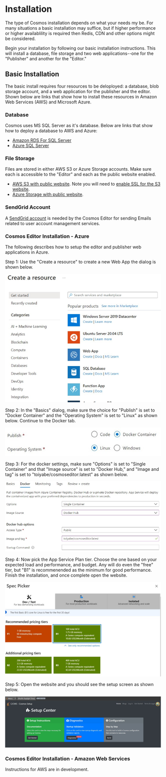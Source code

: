 # Installation

The type of Cosmos installation depends on what your needs my be. For many situations a basic installation may suffice,
but if higher performance or higher availablility is required then Redis, CDN and other options might be considered.

Begin your installation by following our basic installation instructions. This will install a database, file storage and
two web applications--one for the "Publisher" and another for the "Editor."

## Basic Installation

The basic install requires four resources to be deloployed: a database, blob storage account, and a web application for the publisher and the editor.  Shown below are links
that show how to install these resources in Amazon Web Services (AWS) and Microsoft Azure.

### Database

Cosmos uses MS SQL Server as it's database. Below are links that show how to deploy a database to AWS and Azure:

* [Amazon RDS For SQL Server](https://aws.amazon.com/rds/sqlserver/)
* [Azure SQL Server](https://azure.microsoft.com/en-us/products/azure-sql/database/)

### File Storage

Files are stored in either AWS S3 or Azure Storage accounts. Make sure each is accessible to the "Editor" and each as the public website enabled.

* [AWS S3 with public website](https://docs.aws.amazon.com/AmazonS3/latest/userguide/HostingWebsiteOnS3Setup.html). Note you will need to [enable SSL for the S3 website](https://aws.amazon.com/premiumsupport/knowledge-center/cloudfront-serve-static-website/).
* [Azure Storage with public website](https://docs.microsoft.com/en-us/azure/storage/blobs/storage-blob-static-website).

### SendGrid Account

A [SendGrid account](https://docs.sendgrid.com/for-developers/partners/microsoft-azure-2021#create-a-twilio-sendgrid-account) is needed by the Cosmos Editor for sending Emails related to user account management services.

### Cosmos Editor Installation - Azure

The following describes how to setup the editor and publisher web applications in Azure.

Step 1: Use the "Create a resource" to create a new Web App the dialog is shown below.

![Image of New Resource Dialog](https://github.com/CosmosSoftware/Cosmos.Cms/blob/main/Documentation/Installation/CreateWebApp01.jpg)

Step 2: In the "Basics" dialog, make sure the choice for "Publish" is set to "Docker Container" and the "Operating System" is set to "Linux" as shown below.  Continue to the Docker tab.

![Image of Basics Dialog](https://github.com/CosmosSoftware/Cosmos.Cms/blob/main/Documentation/Installation/CreateWebApp01b.jpg)

Step 3: For the docker settings, make sure "Options" is set to "Single Container" and that "Image source" is set to "Docker Hub," and "Image and tag" is set to "toiyabe/cosmoseditor:latest" as shown below.

![Image of Basics Dialog](https://github.com/CosmosSoftware/Cosmos.Cms/blob/main/Documentation/Installation/CreateWebApp02.jpg)

Step 4: Now pick the App Service Plan tier.  Choose the one based on your expected load and performance, and budget.  Any will do even the "free" tier, but "B1" is recommenended as the minimum for good performance.  Finish the installation, and once complete open the website.

![Image of Spec Picker](https://github.com/CosmosSoftware/Cosmos.Cms/blob/main/Documentation/Installation/CreateWebApp03.jpg)

Step 5: Open the website and you should see the setup screen as shown below.

![Image of Yaktocat](https://github.com/CosmosSoftware/Cosmos.Cms/blob/main/Documentation/Installation/CreateWebApp07.jpg)

### Cosmos Editor Installation - Amazon Web Services

Instructions for AWS are in development.
